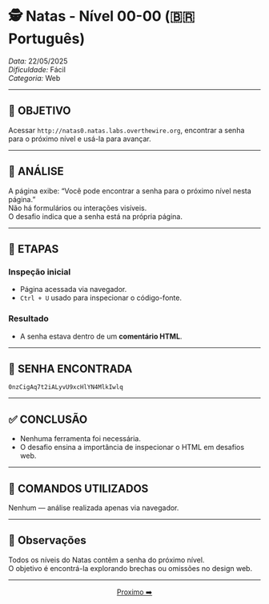# 🕵️ Natas - Nível 00-00 (🇧🇷 Português)  
*Data:* 22/05/2025  
*Dificuldade:* Fácil  
*Categoria:* Web

---

## 🎯 OBJETIVO

Acessar `http://natas0.natas.labs.overthewire.org`, encontrar a senha para o próximo nível e usá-la para avançar.

---

## 🔎 ANÁLISE

A página exibe: “Você pode encontrar a senha para o próximo nível nesta página.”  
Não há formulários ou interações visíveis.  
O desafio indica que a senha está na própria página.

---

## 🧱 ETAPAS

### Inspeção inicial

- Página acessada via navegador.  
- `Ctrl + U` usado para inspecionar o código-fonte.

### Resultado

- A senha estava dentro de um **comentário HTML**.

---

## 🔑 SENHA ENCONTRADA

```
0nzCigAq7t2iALyvU9xcHlYN4MlkIwlq
```

---

## ✅ CONCLUSÃO

- Nenhuma ferramenta foi necessária.  
- O desafio ensina a importância de inspecionar o HTML em desafios web.

---

## 🧪 COMANDOS UTILIZADOS

Nenhum — análise realizada apenas via navegador.

---

## 🧠 Observações

Todos os níveis do Natas contêm a senha do próximo nível.  
O objetivo é encontrá-la explorando brechas ou omissões no design web.

---

<p align="center"> <a href="../Natas00-01/Readme-BR.md">Proximo ➡️</a>
